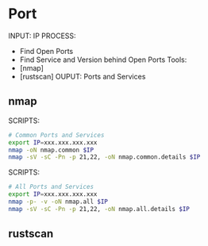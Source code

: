 # Port 

INPUT: IP
PROCESS:
- Find Open Ports
- Find Service and Version behind Open Ports
Tools:
- [nmap]
- [rustscan]
OUPUT: Ports and Services



## nmap
SCRIPTS:
```sh
# Common Ports and Services
export IP=xxx.xxx.xxx.xxx
nmap -oN nmap.common $IP
nmap -sV -sC -Pn -p 21,22, -oN nmap.common.details $IP
```

SCRIPTS:
```sh
# All Ports and Services
export IP=xxx.xxx.xxx.xxx
nmap -p- -v -oN nmap.all $IP
nmap -sV -sC -Pn -p 21,22, -oN nmap.all.details $IP
```

## rustscan